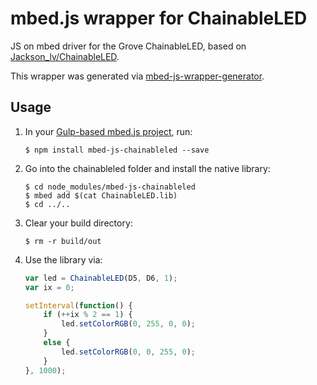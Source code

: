 # mbed.js wrapper for ChainableLED

JS on mbed driver for the Grove ChainableLED, based on [Jackson_lv/ChainableLED](https://developer.mbed.org/users/Jackson_lv/code/ChainableLED).

This wrapper was generated via [mbed-js-wrapper-generator](https://github.com/janjongboom/mbed-js-wrapper-generator).

## Usage

1. In your [Gulp-based mbed.js project](https://github.com/ARMmbed/mbed-js-example), run:

    ```
    $ npm install mbed-js-chainableled --save
    ```

1. Go into the chainableled folder and install the native library:

    ```
    $ cd node_modules/mbed-js-chainableled
    $ mbed add $(cat ChainableLED.lib)
    $ cd ../..
    ```

1. Clear your build directory:

    ```
    $ rm -r build/out
    ```

1. Use the library via:

    ```js
    var led = ChainableLED(D5, D6, 1);
    var ix = 0;

    setInterval(function() {
        if (++ix % 2 == 1) {
            led.setColorRGB(0, 255, 0, 0);
        }
        else {
            led.setColorRGB(0, 0, 255, 0);
        }
    }, 1000);
    ```
